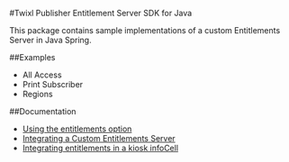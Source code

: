 #Twixl Publisher Entitlement Server SDK for Java

This package contains sample implementations of a custom Entitlements Server in Java Spring.

##Examples

* All Access
* Print Subscriber
* Regions

##Documentation

* [Using the entitlements option](https://help.twixlmedia.com/hc/en-us/articles/115000739405-Using-the-Entitlements-option)
* [Integrating a Custom Entitlements Server](https://help.twixlmedia.com/hc/en-us/articles/115000732265-Integrating-a-Custom-Entitlements-Server)
* [Integrating entitlements in a kiosk infoCell](https://help.twixlmedia.com/hc/en-us/articles/115000739705-Integrating-entitlements-in-a-kiosk-infoCell)

